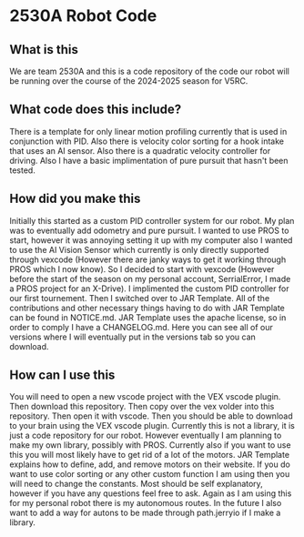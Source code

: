 # 2530A Robot Code
## What is this

We are team 2530A and this is a code repository of the code our robot will be running over the course of the 2024-2025 season for V5RC.

## What code does this include?
There is a template for only linear motion profiling currently that is used in conjunction with PID. Also there is velocity color sorting for a hook intake that uses an AI sensor. Also there is a quadratic velocity controller for driving. Also I have a basic implimentation of pure pursuit that hasn't been tested.

## How did you make this

Initially this started as a custom PID controller system for our robot. My plan was to eventually add odometry and pure pursuit.
I wanted to use PROS to start, however it was annoying setting it up with my computer also I wanted to use the AI Vision Sensor which currently is only directly supported through vexcode (However there are janky ways to get it working through PROS which I now know). So I decided to start with vexcode (However before the start of the season on my personal account, SerrialError, I made a PROS project for an X-Drive).
I implimented the custom PID controller for our first tournement. Then I switched over to JAR Template. All of the contributions and other necessary things having to do with JAR Template can be found in NOTICE.md.
JAR Template uses the apache license, so in order to comply I have a CHANGELOG.md. Here you can see all of our versions where I will eventually put in the versions tab so you can download.

## How can I use this

You will need to open a new vscode project with the VEX vscode plugin. Then download this repository. Then copy over the vex volder into this repository. Then open it with vscode. Then you should be able to download to your brain using the VEX vscode plugin.
Currently this is not a library, it is just a code repository for our robot. However eventually I am planning to make my own library, possibly with PROS.
Currently also if you want to use this you will most likely have to get rid of a lot of the motors. JAR Template explains how to define, add, and remove motors on their website.
If you do want to use color sorting or any other custom function I am using then you will need to change the constants. Most should be self explanatory, however if you have any questions feel free to ask.
Again as I am using this for my personal robot there is my autonomous routes. In the future I also want to add a way for autons to be made through path.jerryio if I make a library.
